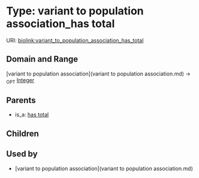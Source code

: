 
# Type: variant to population association_has total




URI: [biolink:variant_to_population_association_has_total](https://w3id.org/biolink/vocab/variant_to_population_association_has_total)


## Domain and Range

[variant to population association](variant to population association.md) ->  <sub>OPT</sub> [Integer](type/Integer.md)

## Parents

 *  is_a: [has total](has_total.md)

## Children


## Used by

 * [variant to population association](variant to population association.md)
